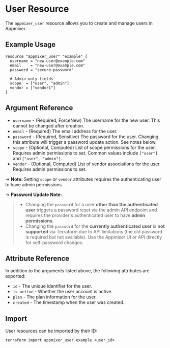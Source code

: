 # User Resource

The `appmixer_user` resource allows you to create and manage users in Appmixer.

## Example Usage

```hcl
resource "appmixer_user" "example" {
  username = "new-user@example.com"
  email    = "new-user@example.com"
  password = "secure-password"
  
  # Admin only fields
  scope  = ["user", "admin"]
  vendor = ["vendor1"]
}
```

## Argument Reference

* `username` - (Required, ForceNew) The username for the new user. This cannot be changed after creation.
* `email` - (Required) The email address for the user.
* `password` - (Required, Sensitive) The password for the user. Changing this attribute will trigger a password update action. See notes below.
* `scope` - (Optional, Computed) List of scope permissions for the user. Requires admin permissions to set. Common values include `["user"]` and `["user", "admin"]`.
* `vendor` - (Optional, Computed) List of vendor associations for the user. Requires admin permissions to set.

-> **Note:** Setting `scope` or `vendor` attributes requires the authenticating user to have admin permissions.

-> **Password Update Note:** 
> - Changing the `password` for a user **other than the authenticated user** triggers a password reset via the admin API endpoint and requires the provider's authenticated user to have **admin permissions**.
> - Changing the `password` for the **currently authenticated user** is **not supported** via Terraform due to API limitations (the old password is required but not available). Use the Appmixer UI or API directly for self-password changes.

## Attribute Reference

In addition to the arguments listed above, the following attributes are exported:

* `id` - The unique identifier for the user.
* `is_active` - Whether the user account is active.
* `plan` - The plan information for the user.
* `created` - The timestamp when the user was created.

## Import

User resources can be imported by their ID:

```shell
terraform import appmixer_user.example <user_id>
``` 